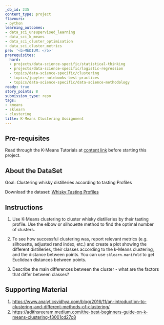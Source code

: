 ```yaml
---
_db_id: 235
content_type: project
flavours:
- python
learning_outcomes:
- data_sci_unsupervised_learning
- data_sci_k_means
- data_sci_cluster_optimisation
- data_sci_cluster_metrics
pre: '<b>MEDIUM: </b>'
prerequisites:
  hard:
  - projects/data-science-specific/statistical-thinking
  - projects/data-science-specific/logistic-regression
  - topics/data-science-specific/clustering
  - topics/jupyter-notebooks-best-practices
  - topics/data-science-specific/data-science-methodology
ready: true
story_points: 8
submission_type: repo
tags:
- kmeans
- sklearn
- clustering
title: K-Means Clustering Assignment
---
```


## Pre-requisites

Read through the K-Means Tutorials at [content link](http://syllabus.africacode.net/topics/data-science-specific/clustering/) before starting this project.

## About the DataSet

Goal: Clustering whisky distilleries according to tasting Profiles

Download the dataset: [Whisky Tasting Profiles](whisky.csv)

## Instructions

1. Use K-Means clustering to cluster whisky distilleries by their tasting profile. Use the elbow or silhouette method to find the optimal number of clusters.

2. To see how successful clustering was, report relevant metrics (e.g. silhouette, adjusted rand index, etc.) and create a plot showing the different distilleries, their classes according to the k-Means clustering, and the distance between points. You can use `sklearn.manifold` to get Euclidean distances between points.

3. Describe the main differences between the cluster - what are the factors that differ between classes?

## Supporting Material
1. https://www.analyticsvidhya.com/blog/2016/11/an-introduction-to-clustering-and-different-methods-of-clustering/
2. https://adithsreeram.medium.com/the-best-beginners-guide-on-k-means-clustering-f3001cd27c8
